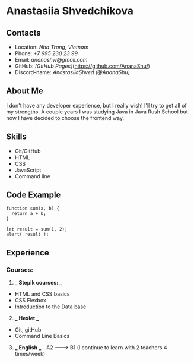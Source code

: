 # Anastasiia Shvedchikova

## Contacts

- Location: _Nha Trang, Vietnam_
- Phone: _+7 995 230 23 99_
- Email: _ananashw@gmail.com_
- GitHub: _[GitHub Pages]_(https://github.com/AnanaShu/)
- Discord-name: _AnastasiiaShved (@AnanaShu)_

## About Me

I don't have any developer experience, but I really wish! I'll try to get all of my strengths. A couple years I was studying Java in Java Rush School but now I have decided to choose the frontend way.

## Skills

- Git/GitHub
- HTML
- CSS
- JavaScript
- Command line

## Code Example

```
function sum(a, b) {
  return a + b;
}

let result = sum(1, 2);
alert( result );

```

## Experience

### Courses:

1. **_ Stepik courses: _**

- HTML and CSS basics
- CSS Flexbox
- Introduction to the Data base

2. **_ Hexlet _**

- Git, gitHub
- Command Line Basics

3. **_ English _** - A2 ---> B1 (I continue to learn with 2 teachers 4 times/week)
